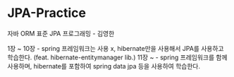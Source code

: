 # JPA-Practice
자바 ORM 표준 JPA 프로그래밍 - 김영한


1장 ~ 10장 - spring 프레임워크는 사용 x, hibernate만을 사용해서 JPA를 사용하고 학습한다. (feat. hibernate-entitymanager lib.)
11장 ~ - spring 프레임워크를 함께 사용하며, hibernate를 포함하여 spring data jpa 등을 사용하여 학습한다.
